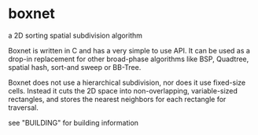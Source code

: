 boxnet
======

a 2D sorting spatial subdivision algorithm

Boxnet is written in C and has a very simple to use API.
It can be used as a drop-in replacement for other broad-phase
algorithms like BSP, Quadtree, spatial hash, sort-and sweep or
BB-Tree.

Boxnet does not use a hierarchical subdivision, nor does it use
fixed-size cells. Instead it cuts the 2D space into non-overlapping,
variable-sized rectangles, and stores the nearest neighbors for each
rectangle for traversal.


see "BUILDING" for building information
